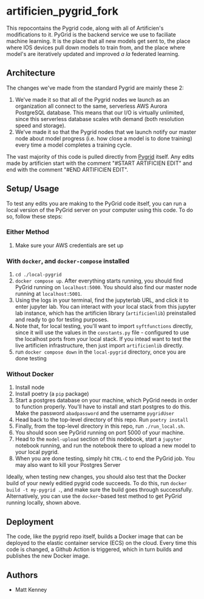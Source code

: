 # artificien_pygrid_fork

This repocontains the Pygrid code, along with all of Artificien's modifications to it. PyGrid is the backend service we use to faciliate machine learning. It is the place that all new models get sent to, the place where IOS devices pull down models to train from, and the place where model's are iteratively updated and improved *a la* federated learning. 

## Architecture

The changes we've made from the standard Pygrid are mainly these 2:

1. We've made it so that all of the Pygrid nodes we launch as an organization all connect to the same, serverless AWS Aurora PostgreSQL database. This means that our I/O is virtually unlimited, since this serverless database scales wtih demand (both resolution speed and storage).
2. We've made it so that the Pygrid nodes that we launch notify our master node about model progress (i.e. how close a model is to done training) every time a model completes a training cycle.

The vast majority of this code is pulled directly from [Pygrid](https://github.com/OpenMined/PyGrid) itself. Any edits made by artificien start with the comment "#START ARTIFICIEN EDIT" and end with the comment "#END ARTIFICIEN EDIT".

## Setup/ Usage

To test any edits you are making to the PyGrid code itself, you can run a local version of the PyGrid server on your computer using this code. To do so, follow these steps:

### Either Method
1. Make sure your AWS credentials are set up

### With `docker`, and `docker-compose` installed

1. `cd ./local-pygrid`
3. `docker compose up`. After everything starts running, you should find PyGrid running on `localhost:5000`. You should also find our master node running at `localhost:5001`.
4. Using the logs in your terminal, find the jupyterlab URL, and click it to enter jupyter lab. You can interact with your local stack from this jupyter lab instance, which has the artificien library (`artificienlib`) preinstalled and ready to go for testing purposes.
5. Note that, for local testing, you'll want to import `syftfunctions` directly, since it will use the values in the `constants.py` file - configured to use the localhost ports from your local stack. If you intead want to test the live artificien infrastructure, then just import `artificienlib` directly.
6. run `docker compose down` in the `local-pygrid` directory, once you are done testing

### Without Docker

1. Install node
2. Install poetry (a `pip` package)
3. Start a postgres database on your machine, which PyGrid needs in order to function properly. You'll have to install and start postgres to do this. Make the password `abadpassword` and the username `pygridUser`
4. Head back to the top-level directory of this repo. Run `poetry install`
5. Finally, from the top-level directory in this repo, run `./run_local.sh`.
6. You should soon see PyGrid running on port 5000 of your machine.
7. Head to the `model-upload` section of this nodebook, start a `jupyter` notebook running, and run the notebook there to upload a new model to your local pygrid.
8. When you are done testing, simply hit `CTRL-C` to end the PyGrid job. You may also want to kill your Postgres Server

Ideally, when testing new changes, you should also test that the Docker build of your newly editied pygrid code succeeds. To do this, run `docker build -t my-pygrid .`, and make sure the build goes through successfully. Alternatively, you can use the `docker`-based test method to get PyGrid running locally, shown above. 


## Deployment
The code, like the pygrid repo itself, builds a Docker image that can be deployed to the elastic container service (ECS) on the cloud. Every time this code is changed, a Github Action is triggered, which in turn builds and publishes the new Docker image.

## Authors
- Matt Kenney
